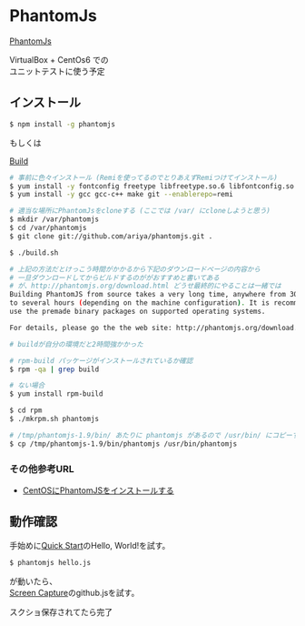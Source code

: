 # PhantomJs
[PhantomJs](http://phantomjs.org/)

VirtualBox + CentOs6 での  
ユニットテストに使う予定  

## インストール

```bash
$ npm install -g phantomjs
```

もしくは


[Build](http://phantomjs.org/build.html)

```bash
# 事前に色々インストール (Remiを使ってるのでとりあえずRemiつけてインストール)
$ yum install -y fontconfig freetype libfreetype.so.6 libfontconfig.so.1 libstdc++.so.6 openssl-devel freetype-devel fontconfig-devel --enablerepo=remi
$ yum install -y gcc gcc-c++ make git --enablerepo=remi

# 適当な場所にPhantomJsをcloneする (ここでは /var/ にcloneしようと思う)
$ mkdir /var/phantomjs
$ cd /var/phantomjs
$ git clone git://github.com/ariya/phantomjs.git .

$ ./build.sh

# 上記の方法だとけっこう時間がかかるから下記のダウンロードページの内容から
# 一旦ダウンロードしてからビルドするのががおすすめと書いてある
# が、http://phantomjs.org/download.html どうせ最終的にやることは一緒では
Building PhantomJS from source takes a very long time, anywhere from 30 minutes
to several hours (depending on the machine configuration). It is recommended to
use the premade binary packages on supported operating systems.

For details, please go the the web site: http://phantomjs.org/download.html

# buildが自分の環境だと2時間強かかった

# rpm-build パッケージがインストールされているか確認
$ rpm -qa | grep build

# ない場合
$ yum install rpm-build

$ cd rpm
$ ./mkrpm.sh phantomjs

# /tmp/phantomjs-1.9/bin/ あたりに phantomjs があるので /usr/bin/ にコピーする
$ cp /tmp/phantomjs-1.9/bin/phantomjs /usr/bin/phantomjs
```

### その他参考URL
* [CentOSにPhantomJSをインストールする](http://konboi.hatenablog.com/entry/2013/07/05/173957)

## 動作確認

手始めに[Quick Start](http://phantomjs.org/quick-start.html)のHello, World!を試す。

```bash
$ phantomjs hello.js
```

が動いたら、  
[Screen Capture](http://phantomjs.org/screen-capture.html)のgithub.jsを試す。

スクショ保存されてたら完了

